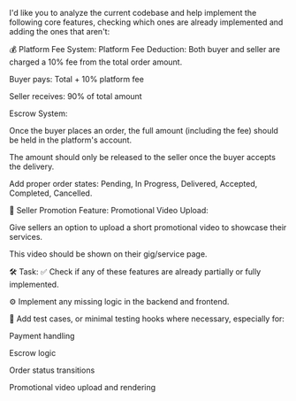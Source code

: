 I'd like you to analyze the current codebase and help implement the following core features, checking which ones are already implemented and adding the ones that aren't:

💰 Platform Fee System:
Platform Fee Deduction: Both buyer and seller are charged a 10% fee from the total order amount.

Buyer pays: Total + 10% platform fee

Seller receives: 90% of total amount

Escrow System:

Once the buyer places an order, the full amount (including the fee) should be held in the platform's account.

The amount should only be released to the seller once the buyer accepts the delivery.

Add proper order states: Pending, In Progress, Delivered, Accepted, Completed, Cancelled.

🎥 Seller Promotion Feature:
Promotional Video Upload:

Give sellers an option to upload a short promotional video to showcase their services.

This video should be shown on their gig/service page.

🛠 Task:
✅ Check if any of these features are already partially or fully implemented.

⚙️ Implement any missing logic in the backend and frontend.

🧪 Add test cases, or minimal testing hooks where necessary, especially for:

Payment handling

Escrow logic

Order status transitions

Promotional video upload and rendering